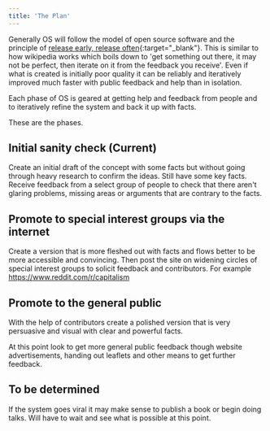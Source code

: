 ```yaml
---
title: 'The Plan'
---
```


Generally OS will follow the model of open source software and the principle of [release early, release often](https://en.wikipedia.org/wiki/Release_early,_release_often){:target="_blank"}. This is similar to how wikipedia works which boils down to 'get something out there, it may not be perfect, then iterate on it from the feedback you receive'. Even if what is created is initially poor quality it can be reliably and iteratively improved much faster with public feedback and help than in isolation.

Each phase of OS is geared at getting help and feedback from people and to iteratively refine the system and back it up with facts.

These are the phases.

## Initial sanity check (Current)

Create an initial draft of the concept with some facts but without going through heavy research to confirm the ideas. Still have some key facts. Receive feedback from a select group of people to check that there aren't glaring problems, missing areas or arguments that are contrary to the facts.

## Promote to special interest groups via the internet

Create a version that is more fleshed out with facts and flows better to be more accessible and convincing. Then post the site on widening circles of special interest groups to solicit feedback and contributors. For example https://www.reddit.com/r/capitalism

## Promote to the general public

With the help of contributors create a polished version that is very persuasive and visual with clear and powerful facts.

At this point look to get more general public feedback though website advertisements, handing out leaflets and other means to get further feedback.

## To be determined

If the system goes viral it may make sense to publish a book or begin doing talks. Will have to wait and see what is possible at this point.
